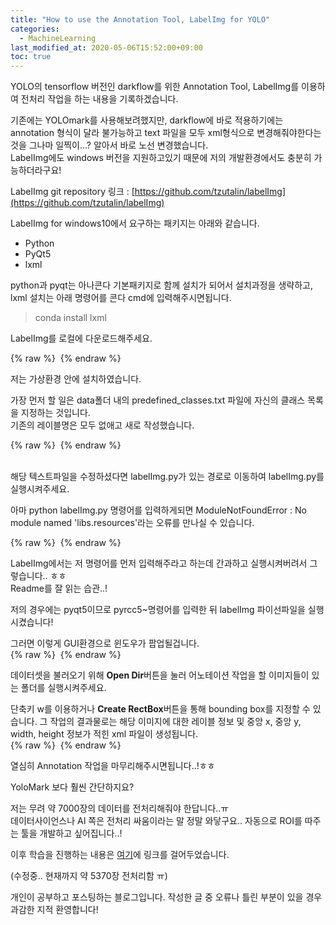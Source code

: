 ```yaml
---
title: "How to use the Annotation Tool, LabelImg for YOLO"
categories: 
  - MachineLearning
last_modified_at: 2020-05-06T15:52:00+09:00
toc: true
---
```


YOLO의 tensorflow 버전인 darkflow를 위한 Annotation Tool, LabelImg를 이용하여 전처리 작업을 하는 내용을 기록하겠습니다.<br/>

기존에는 YOLOmark를 사용해보려했지만, darkflow에 바로 적용하기에는 annotation 형식이 달라 불가능하고 text 파일을 모두 xml형식으로 변경해줘야한다는 것을 그나마 일찍이...? 알아서 바로 노선 변경했습니다.<br/>
LabelImg에도 windows 버전을 지원하고있기 때문에 저의 개발환경에서도 충분히 가능하더라구요!<br/>

LabelImg git repository 링크 : [https://github.com/tzutalin/labelImg](https://github.com/tzutalin/labelImg)
<br/>

LabelImg for windows10에서 요구하는 패키지는 아래와 같습니다.<br/>

* Python
* PyQt5
* lxml

python과 pyqt는 아나콘다 기본패키지로 함께 설치가 되어서 설치과정을 생략하고, lxml 설치는 아래 명령어를 콘다 cmd에 입력해주시면됩니다.<br/>
> conda install lxml<br/>

LabelImg를 로컬에 다운로드해주세요.<br/>

{% raw %} <img src="https://ohjinjin.github.io/assets/images/20200205labelimg/capture1.JPG" alt=""> {% endraw %}

저는 가상환경 안에 설치하였습니다.<br/>

가장 먼저 할 일은 data폴더 내의 predefined_classes.txt 파일에 자신의 클래스 목록을 지정하는 것입니다.<br/>
기존의 레이블명은 모두 없애고 새로 작성했습니다.<br/>

{% raw %} <img src="https://ohjinjin.github.io/assets/images/20200205labelimg/capture2.JPG" alt=""> {% endraw %}

<br/>해당 텍스트파일을 수정하셨다면 labelImg.py가 있는 경로로 이동하여 labelImg.py를 실행시켜주세요.<br/>

아마 python labelImg.py 명령어를 입력하게되면 ModuleNotFoundError : No module named 'libs.resources'라는 오류를 만나실 수 있습니다.<br/>

{% raw %} <img src="https://ohjinjin.github.io/assets/images/20200205labelimg/capture3.JPG" alt=""> {% endraw %}

LabelImg에서는 저 명령어를 먼저 입력해주라고 하는데 간과하고 실행시켜버려서 그렇습니다.. ㅎㅎ<br/>
Readme를 잘 읽는 습관..!<br/>

저의 경우에는 pyqt5이므로 pyrcc5~명령어를 입력한 뒤 labelImg 파이선파일을 실행시켰습니다!<br/>

그러면 이렇게 GUI환경으로 윈도우가 팝업될겁니다.<br/>
{% raw %} <img src="https://ohjinjin.github.io/assets/images/20200205labelimg/capture4.JPG" alt=""> {% endraw %}

데이터셋을 불러오기 위해 **Open Dir**버튼을 눌러 어노테이션 작업을 할 이미지들이 있는 폴더를 실행시켜주세요.<br/>

단축키 w를 이용하거나 **Create RectBox**버튼을 통해 bounding box를 지정할 수 있습니다.
그 작업의 결과물로는 해당 이미지에 대한 레이블 정보 및 중앙 x, 중앙 y, width, height 정보가 적힌 xml 파일이 생성됩니다.<br/>
{% raw %} <img src="https://ohjinjin.github.io/assets/images/20200205labelimg/capture5.JPG" alt=""> {% endraw %}

열심히 Annotation 작업을 마무리해주시면됩니다..!ㅎㅎ<br/>

YoloMark 보다 훨씬 간단하지요?<br/>

저는 무려 약 7000장의 데이터를 전처리해줘야 한답니다..ㅠ<br/>
데이터사이언스나 AI 쪽은 전처리 싸움이라는 말 정말 와닿구요..
자동으로 ROI를 따주는 툴을 개발하고 싶어집니다..!<br/>

이후 학습을 진행하는 내용은 [여기](https://ohjinjin.github.io/machinelearning/darkflow-3/)에 링크를 걸어두었습니다.<br/>

(수정중.. 현재까지 약 5370장 전처리함 ㅠ)<br/>

개인이 공부하고 포스팅하는 블로그입니다. 작성한 글 중 오류나 틀린 부분이 있을 경우 과감한 지적 환영합니다!<br/><br/>
